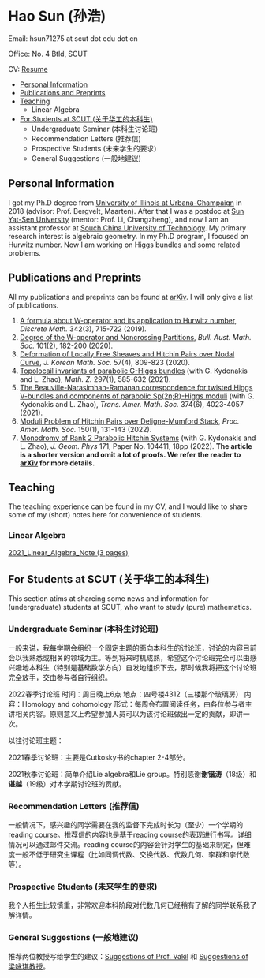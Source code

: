 # Hao Sun (孙浩)

Email: hsun71275 at scut dot edu dot cn

Office: No. 4 Btld, SCUT

CV: [Resume](CV_HaoSun.pdf)

* [Personal Information](#PI)
* [Publications and Preprints](#Pub)
* [Teaching](#Teach)
  * Linear Algebra
* [For Students at SCUT (关于华工的本科生)](#Stud)
  * Undergraduate Seminar (本科生讨论班)
  * Recommendation Letters (推荐信)
  * Prospective Students (未来学生的要求)
  * General Suggestions (一般地建议)


<h2 id="PI"> Personal Information </h2>

I got my Ph.D degree from [University of Illinois at Urbana-Champaign](https://math.illinois.edu/) in 2018 (advisor: Prof. Bergvelt, Maarten). After that I was a postdoc at [Sun Yat-Sen University](http://www.sysu.edu.cn/en/index.htm) (mentor: Prof. Li, Changzheng), and now I am an assistant professor at [Souch China University of Technology](https://www.scut.edu.cn/new/). My primary research interest is algebraic geometry. In my Ph.D program, I focused on Hurwitz number. Now I am working on Higgs bundles and some related problems.

<h2 id="Pub"> Publications and Preprints </h2>

All my publications and preprints can be found at [arXiv](http://arxiv.org/a/sun_h_4). I will only give a list of publications.

1. [A formula about W-operator and its application to Hurwitz number](https://doi.org/10.1016/j.disc.2018.10.038), *Discrete Math.* 342(3), 715-722 (2019).
2. [Degree of the W-operator and Noncrossing Partitions](https://doi.org/10.1017/S0004972719001084), *Bull. Aust. Math. Soc.* 101(2), 182-200 (2020). 
3. [Deformation of Locally Free Sheaves and Hitchin Pairs over Nodal Curve](https://doi.org/10.4134/JKMS.j190334), *J. Korean Math. Soc.* 57(4), 809-823 (2020). 
4. [Topolocail invariants of parabolic G-Higgs bundles](https://doi.org/10.1007/s00209-020-02526-4) (with G. Kydonakis and L. Zhao), *Math. Z.* 297(1), 585-632 (2021). 
5. [The Beauville-Narasimhan-Ramanan correspondence for twisted Higgs V-bundles and components of parabolic Sp(2n;R)-Higgs moduli](https://doi.org/10.1090/tran/8284) (with G. Kydonakis and L. Zhao), *Trans. Amer. Math. Soc.* 374(6), 4023-4057 (2021). 
6. [Moduli Problem of Hitchin Pairs over Deligne-Mumford Stack](https://doi.org/10.1090/proc/15663), *Proc. Amer. Math. Soc.* 150(1), 131-143 (2022).
7. [Monodromy of Rank 2 Parabolic Hitchin Systems](https://doi.org/10.1016/j.geomphys.2021.104411) (with G. Kydonakis and L. Zhao), *J. Geom. Phys* 171, Paper No. 104411, 18pp (2022). **The article is a shorter version and omit a lot of proofs. We refer the reader to [arXiv](https://arxiv.org/abs/1906.03740) for more details.**

<h2 id="Teach"> Teaching </h2>
The teaching experience can be found in my CV, and I would like to share some of my (short) notes here for convenience of students.

### Linear Algebra

[2021_Linear_Algebra_Note (3 pages)](2021_LinearAlg_Note.pdf)

<h2 id="Stud"> For Students at SCUT (关于华工的本科生) </h2> 

This section atims at shareing some news and information for (undergraduate) students at SCUT, who want to study (pure) mathematics.

### Undergraduate Seminar (本科生讨论班) 

一般来说，我每学期会组织一个固定主题的面向本科生的讨论班，讨论的内容目前会以我熟悉或相关的领域为主。等到将来时机成熟，希望这个讨论班完全可以由感兴趣地本科生（特别是基础数学方向）自发地组织下去，那时候我将把这个讨论班完全放手，交由参与者自行组织。

2022春季讨论班
时间：周日晚上6点
地点：四号楼4312（三楼那个玻璃房）
内容：Homology and cohomology
形式：每周会布置阅读任务，由各位参与者主讲相关内容。原则意义上希望参加人员可以为该讨论班做出一定的贡献，即讲一次。

以往讨论班主题：

2021春季讨论班：主要是Cutkosky书的chapter 2-4部分。

2021秋季讨论班：简单介绍Lie algebra和Lie group。特别感谢**谢锴涛**（18级）和**谌越**（19级）对本学期讨论班的贡献。

### Recommendation Letters (推荐信) 

一般情况下，感兴趣的同学需要在我的监督下完成时长为（至少）一个学期的reading course。推荐信的内容也是基于reading course的表现进行书写。详细情况可以通过邮件交流。reading course的内容会针对学生的基础来制定，但难度一般不低于研究生课程（比如同调代数、交换代数、代数几何、李群和李代数等）。

### Prospective Students (未来学生的要求)  

我个人招生比较慎重，非常欢迎本科阶段对代数几何已经稍有了解的同学联系我了解详情。

### General Suggestions (一般地建议) 

推荐两位教授写给学生的建议：[Suggestions of Prof. Vakil](http://math.stanford.edu/~vakil/potentialstudents.html) 和 [Suggestions of 梁咏琪教授](http://staff.ustc.edu.cn/~yqliang/files/teaching.htm)。





